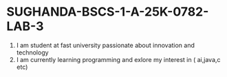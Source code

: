 # SUGHANDA-BSCS-1-A-25K-0782-LAB-3
1) I am student at fast university passionate about innovation and technology
2) I am currently learning programming and exlore my interest in ( ai,java,c etc)
